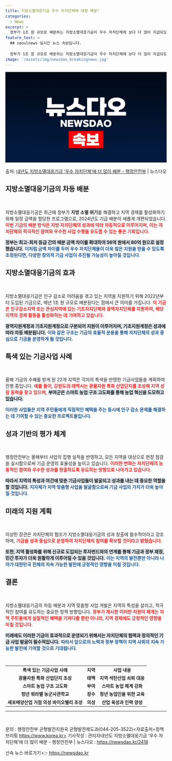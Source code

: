 ```yaml
---
title: 지방소멸대응기금 우수 자치단체에 대량 배분!
categories:
  - News
excerpt: >
  정부가 1조 원 규모로 배분하는 지방소멸대응기금이 우수 자치단체에 보다 더 많이 지급되도록 차등배분을 강화한…
feature_text: >
  ## seoulnews 실시간 뉴스 속보입니다.

  정부가 1조 원 규모로 배분하는 지방소멸대응기금이 우수 자치단체에 보다 더 많이 지급되도록 차등배분을 강화한…
image: '/assets/img/newsdao_breakingnews.jpg'
---
```


![뉴스다오 속보](/assets/img/newsdao_breakingnews.jpg)

<p>출처: <a href="https://newsdao.kr/2418" rel="dofollow">내년도 지방소멸대응기금 ‘우수 자치단체’에 더 많이 배분 - 행정안전부</a> | 뉴스다오</p>

<h2 data-ke-size="size26">지방소멸대응기금의 차등 배분</h2>

<p data-ke-size="size16">&nbsp;</p>

지방소멸대응기금은 최근에 정부가 **지방 소멸 위기**를 해결하고 지역 경제를 활성화하기 위해 일정 금액을 할당한 프로그램으로, 2024년도 기금 배분이 새롭게 개편되었습니다. <b><span style="color: #ee2323;">이번 기금의 배분 방식은 지방 자치단체의 성과에 따라 차등적으로 이루어지며, 이는 자치단체의 적극적인 참여와 우수한 사업 수행을 유도할 수 있는 좋은 기회입니다.</span></b> 

<b><span style="background-color: #21538527;">정부는 최고-최저 등급 간의 배분 금액 차이를 확대하여 56억 원에서 80억 원으로 설정했습니다.</span></b> <b><span style="color: #1a5490;">이처럼 금액 차이를 두어 우수 자치단체들이 더욱 많은 지원을 받을 수 있도록 조정된다면, 다양한 창의적 기금 사업이 추진될 가능성이 높아질 것입니다.</span></b> 

<h2 data-ke-size="size26">지방소멸대응기금의 효과</h2>

<p data-ke-size="size16">&nbsp;</p>

지방소멸대응기금은 인구 감소로 어려움을 겪고 있는 지역을 지원하기 위해 2022년부터 도입된 기금으로, 매년 1조 원 규모로 배분된다는 점에서 큰 의미를 가집니다. <b><span style="color: #ee2323;">이 기금은 인구감소지역 또는 관심지역에 있는 기초자치단체와 광역자치단체를 지원하여, 해당 지역의 경제 활동을 활성화하는 데 기여하고 있습니다.</span></b> 

<b><span style="background-color: #21538527;">광역지원계정과 기초지원계정으로 구분되어 지원이 이루어지며, 기초지원계정은 성과에 따라 차등 배분됩니다.</span></b> <b><span style="color: #1a5490;">이와 같은 구조는 기금의 효율적 운용을 통해 자치단체의 성과 중심으로 기금을 운영하게 될 것입니다.</span></b> 

<h2 data-ke-size="size26">특색 있는 기금사업 사례</h2>

<p data-ke-size="size16">&nbsp;</p>

올해 기금의 수혜를 받게 된 22개 지역은 각자의 특색을 반영한 기금사업들을 계획하여 진행 중입니다. <b><span style="color: #ee2323;">예를 들어, 강원도의 태백시는 광물자원 특화 산업단지를 조성해 지역 성장 동력을 찾고 있으며,</span></b> <b><span style="background-color: #21538527;">부여군은 스마트 농업 구조 고도화를 통해 농업 혁신을 도모하고 있습니다.</span></b>

<b><span style="color: #1a5490;">이러한 사업들은 지역 주민들에게 직접적인 혜택을 주는 동시에 인구 감소 문제를 해결하는 데 기여할 수 있는 중요한 프로젝트들입니다.</span></b> 

<h2 data-ke-size="size26">성과 기반의 평가 체계</h2>

<p data-ke-size="size16">&nbsp;</p>

행정안전부는 올해부터 사업의 집행 실적을 반영하고, 모든 지역을 대상으로 현장 점검을 실시함으로써 기금 운영의 효율성을 높이고 있습니다. <b><span style="color: #ee2323;">이러한 변화는 자치단체의 능동적인 참여와 우수한 성과를 창출하도록 유도하는 방향으로 나아가고 있습니다.</span></b>

<b><span style="background-color: #21538527;">따라서 지역의 특성과 여건에 맞춘 기금사업들이 발굴되고 성과를 내는 데 중요한 역할을 할 것입니다.</span></b> <b><span style="color: #1a5490;">지자체가 지역 맞춤형 사업을 발굴함으로써 기금 사업의 가치가 더욱 높아질 것입니다.</span></b> 

<h2 data-ke-size="size26">미래의 지원 계획</h2>

<p data-ke-size="size16">&nbsp;</p>

이상민 장관은 자치단체의 협조가 지방소멸대응기금의 성과 창출에 필수적이라고 강조하며, <b><span style="color: #ee2323;">기금을 성과 중심으로 운영하여 자치단체의 참여를 확보할 것이라고 밝혔습니다.</span></b> 

<b><span style="background-color: #21538527;">또한, 지역 활성화를 위해 신규로 도입되는 투자펀드와의 연계를 통해 기금과 정부 재정, 민간 투자가 더욱 원활하게 이루어질 수 있을 것입니다.</span></b> <b><span style="color: #1a5490;">이는 지역의 발전뿐만 아니라 나아가 대한민국 전체의 지속 가능한 발전에 긍정적인 영향을 미칠 것입니다.</span></b> 

<h2 data-ke-size="size26">결론</h2>

<p data-ke-size="size16">&nbsp;</p>

지방소멸대응기금의 차등 배분과 지역 맞춤형 사업 개발은 지역의 특성을 살리고, 적극적인 참여를 유도하는 중요한 정책 방향입니다. <b><span style="color: #ee2323;">정부가 제시한 이러한 지원의 체계는 지역 주민들에게 실질적인 혜택을 가져다줄 뿐만 아니라, 지역 경제에도 긍정적인 영향을 미칠 것입니다.</span></b> 

<b><span style="background-color: #21538527;">미래에도 이러한 기금이 효과적으로 운영되기 위해서는 자치단체의 협력과 창의적인 기금 사업 발굴이 필수적입니다.</span></b> <b><span style="color: #1a5490;">따라서 앞으로의 노력과 정부 정책이 지역 사회의 지속 가능한 발전에 기여할 것으로 기대됩니다.</span></b> 

<p data-ke-size="size16">&nbsp;</p>

<table style="width: 100%; border-collapse: collapse;">
<tr>
<td style="text-align: center; height: 17px;"><b>특색 있는 기금사업 사례</b></td>
<td style="text-align: center; height: 17px;"><b>지역</b></td>
<td style="text-align: center; height: 17px;"><b>사업 내용</b></td>
</tr>
<tr>
<td style="text-align: center; height: 17px;"><b>광물자원 특화 산업단지 조성</b></td>
<td style="text-align: center; height: 17px;"><b>태백</b></td>
<td style="text-align: center; height: 17px;"><b>지역 석탄산업 쇠퇴 대응</b></td>
</tr>
<tr>
<td style="text-align: center; height: 17px;"><b>스마트 농업 구조 고도화</b></td>
<td style="text-align: center; height: 17px;"><b>부여</b></td>
<td style="text-align: center; height: 17px;"><b>스마트 농업 체계 강화</b></td>
</tr>
<tr>
<td style="text-align: center; height: 17px;"><b>청년 워라밸 농군사관학교</b></td>
<td style="text-align: center; height: 17px;"><b>장수</b></td>
<td style="text-align: center; height: 17px;"><b>청년 농업인을 위한 교육</b></td>
</tr>
<tr>
<td style="text-align: center; height: 17px;"><b>세포배양산업 거점 의성 바이오밸리 조성</b></td>
<td style="text-align: center; height: 17px;"><b>의성</b></td>
<td style="text-align: center; height: 17px;"><b>산업 육성과 인력 양성</b></td>
</tr>
</table>

<hr>

<p data-ke-size="size16">&nbsp;</p>

문의 : 행정안전부 균형발전지원국 균형발전제도과(044-205-3522)<자료출처=정책브리핑 https://www.korea.kr>
기사작성 : 관리자내년도 지방소멸대응기금 ‘우수 자치단체’에 더 많이 배분 - 행정안전부 | 뉴스다오  : https://newsdao.kr/2418 

신속 뉴스 바로가기 👉 <a href="https://newsdao.kr" rel="dofollow">https://newsdao.kr</a>


